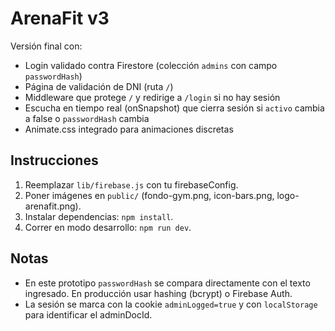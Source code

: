 # ArenaFit v3

Versión final con:
- Login validado contra Firestore (colección `admins` con campo `passwordHash`)
- Página de validación de DNI (ruta `/`)
- Middleware que protege `/` y redirige a `/login` si no hay sesión
- Escucha en tiempo real (onSnapshot) que cierra sesión si `activo` cambia a false o `passwordHash` cambia
- Animate.css integrado para animaciones discretas

## Instrucciones
1. Reemplazar `lib/firebase.js` con tu firebaseConfig.
2. Poner imágenes en `public/` (fondo-gym.png, icon-bars.png, logo-arenafit.png).
3. Instalar dependencias: `npm install`.
4. Correr en modo desarrollo: `npm run dev`.

## Notas
- En este prototipo `passwordHash` se compara directamente con el texto ingresado. En producción usar hashing (bcrypt) o Firebase Auth.
- La sesión se marca con la cookie `adminLogged=true` y con `localStorage` para identificar el adminDocId.
